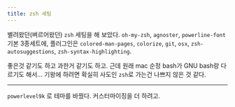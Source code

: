 ```yaml
---
title: zsh 세팅
---
```


별려왔던(벼르어왔던) `zsh` 세팅을 해 보았다.
`oh-my-zsh`, `agnoster`, `powerline-font` 기본 3종세트에, 플러그인은 `colored-man-pages`, `colorize`, `git`, `osx`, `zsh-autosuggestions`, `zsh-syntax-highlighting`.

좋은것 같기도 하고 과한거 같기도 하고.
근데 원래 mac 순정 bash가 GNU bash랑 다르기도 해서... 기왕에 하려면 확실히 사도인 `zsh`로 가는건 나쁘지 않은 것 같다.

---

`powerlevel9k` 로 테마를 바꿨다. 커스터마이징을 더 하려고.
